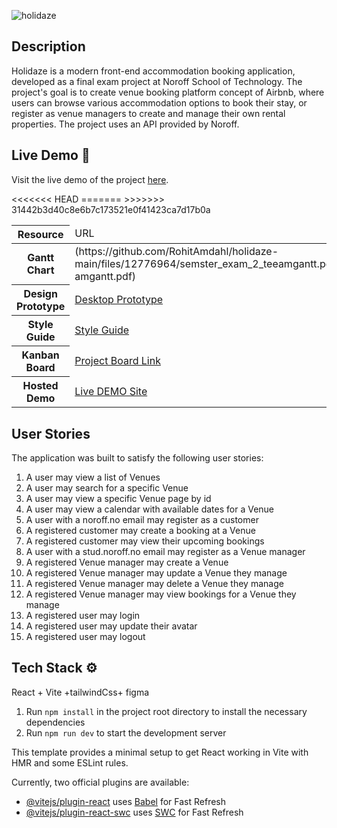 ![holidaze](https://github.com/RohitAmdahl/holidaze-main/assets/91061651/4c560855-0684-4df7-93bd-6de494dfb83d)

## Description

Holidaze is a modern front-end accommodation booking application, developed as a final exam project at Noroff School of Technology. The project's goal is to create venue booking platform concept of Airbnb, where users can browse various accommodation options to book their stay, or register as venue managers to create and manage their own rental properties. The project uses an API provided by Noroff.

## Live Demo 🔗

Visit the live demo of the project [here](https://resilient-sawine-3b694a.netlify.app).

<table>
  <thead>
    <tr>
      <th>Resource</th>
      <td>URL</td>
    </tr>
  </thead>
  <tbody>
    <tr>
      <th>Gantt Chart</th>
<<<<<<< HEAD
      <!-- <td>[Gantt Chart PDF](/src/assets/semster_exam_2_teeamgantt.pdf)</td> -->
=======
      <td>(https://github.com/RohitAmdahl/holidaze-main/files/12776964/semster_exam_2_teeamgantt.pdf)
amgantt.pdf)</td>
>>>>>>> 31442b3d40c8e6b7c173521e0f41423ca7d17b0a
    </tr>
    <tr>
      <th>Design Prototype</th>
      <td><a href="https://www.figma.com/proto/JKVFhwzP4gK7IO5b5G1LrI/holidaze-design?page-id=0%3A1&node-id=105-344&scaling=scale-down&starting-point-node-id=105%3A344&show-proto-sidebar=1&mode=design&t=N8iQHVnVQMUdMyDM-1">Desktop Prototype</a> </br>
      </td>
    </tr>
    <tr>
      <th>Style Guide</th>
      <td><a href="https://www.figma.com/file/00hs5h1IOMYyKe5i8gEFAN/holidaze-style-guide?type=design&node-id=0%3A1&mode=design&t=FpuLpWMEioqHRog4-1">Style Guide</a></td>
    </tr>
    <tr>
      <th>Kanban Board</th>
      <td><a href="https://trello.com/b/ZFugMoWM/project-exam-2">Project Board Link</a></td>
    </tr>
    <tr>
      <th>Hosted Demo</th>
      <td><a href="https://resilient-sawine-3b694a.netlify.app">Live DEMO Site</a></td>
</tr>

  </tbody>
</table>

## User Stories

The application was built to satisfy the following user stories:

1.  A user may view a list of Venues
2.  A user may search for a specific Venue
3.  A user may view a specific Venue page by id
4.  A user may view a calendar with available dates for a Venue
5.  A user with a noroff.no email may register as a customer
6.  A registered customer may create a booking at a Venue
7.  A registered customer may view their upcoming bookings
8.  A user with a stud.noroff.no email may register as a Venue manager
9.  A registered Venue manager may create a Venue
10. A registered Venue manager may update a Venue they manage
11. A registered Venue manager may delete a Venue they manage
12. A registered Venue manager may view bookings for a Venue they manage
13. A registered user may login
14. A registered user may update their avatar
15. A registered user may logout

## Tech Stack ⚙️

React + Vite +tailwindCss+ figma

1.  Run `npm install` in the project root directory to install the necessary dependencies
2.  Run `npm run dev` to start the development server

This template provides a minimal setup to get React working in Vite with HMR and some ESLint rules.

Currently, two official plugins are available:

- [@vitejs/plugin-react](https://github.com/vitejs/vite-plugin-react/blob/main/packages/plugin-react/README.md) uses [Babel](https://babeljs.io/) for Fast Refresh
- [@vitejs/plugin-react-swc](https://github.com/vitejs/vite-plugin-react-swc) uses [SWC](https://swc.rs/) for Fast Refresh
